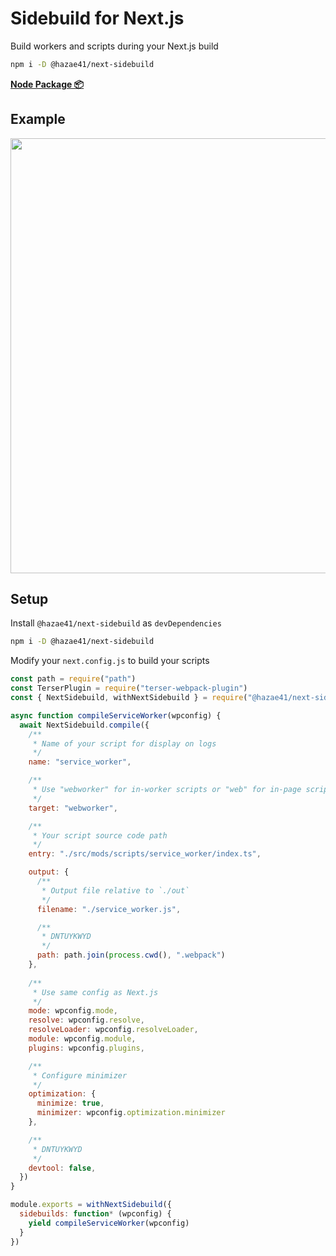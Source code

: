 # Sidebuild for Next.js

Build workers and scripts during your Next.js build

```bash
npm i -D @hazae41/next-sidebuild
```

[**Node Package 📦**](https://www.npmjs.com/package/@hazae41/next-sidebuild)

## Example

<img width="696" src="https://github.com/user-attachments/assets/0e423e12-129d-4236-aa7f-9a9316ff40bb">

## Setup

Install `@hazae41/next-sidebuild` as `devDependencies`

```bash
npm i -D @hazae41/next-sidebuild
```

Modify your `next.config.js` to build your scripts

```js
const path = require("path")
const TerserPlugin = require("terser-webpack-plugin")
const { NextSidebuild, withNextSidebuild } = require("@hazae41/next-sidebuild")

async function compileServiceWorker(wpconfig) {
  await NextSidebuild.compile({
    /**
     * Name of your script for display on logs
     */
    name: "service_worker",

    /**
     * Use "webworker" for in-worker scripts or "web" for in-page scripts
     */
    target: "webworker",

    /**
     * Your script source code path
     */
    entry: "./src/mods/scripts/service_worker/index.ts",

    output: {
      /**
       * Output file relative to `./out`
       */
      filename: "./service_worker.js",

      /**
       * DNTUYKWYD
       */
      path: path.join(process.cwd(), ".webpack")
    },
     
    /**
     * Use same config as Next.js
     */
    mode: wpconfig.mode,
    resolve: wpconfig.resolve,
    resolveLoader: wpconfig.resolveLoader,
    module: wpconfig.module,
    plugins: wpconfig.plugins,

    /**
     * Configure minimizer
     */
    optimization: {
      minimize: true,
      minimizer: wpconfig.optimization.minimizer
    },

    /**
     * DNTUYKWYD
     */
    devtool: false,
  })
}

module.exports = withNextSidebuild({
  sidebuilds: function* (wpconfig) {
    yield compileServiceWorker(wpconfig)
  }
})
```
